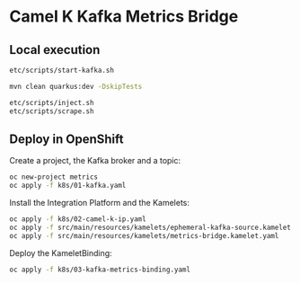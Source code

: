 # Camel K Kafka Metrics Bridge

## Local execution

```sh
etc/scripts/start-kafka.sh

mvn clean quarkus:dev -DskipTests 

etc/scripts/inject.sh
etc/scripts/scrape.sh
```

## Deploy in OpenShift


Create a project, the Kafka broker and a topic:

```sh
oc new-project metrics
oc apply -f k8s/01-kafka.yaml
```

Install the Integration Platform and the Kamelets:

```sh
oc apply -f k8s/02-camel-k-ip.yaml
oc apply -f src/main/resources/kamelets/ephemeral-kafka-source.kamelet.yaml
oc apply -f src/main/resources/kamelets/metrics-bridge.kamelet.yaml
```

Deploy the KameletBinding:

```sh
oc apply -f k8s/03-kafka-metrics-binding.yaml
```